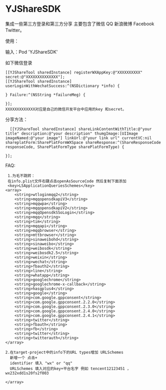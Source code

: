 # YJShareSDK
集成一些第三方登录和第三方分享 主要包含了微信 QQ 新浪微博 Facebook Twitter。

使用：

输入：Pod 'YJShareSDK'

如下微信登录

    [[YJShareTool sharedInstance] registerWXAppKey:@"XXXXXXXXXX" secret:@"XXXXXXXXXXXXXX"];
    [[YJShareTool sharedInstance] userLoginWithWechatSuccess:^(NSDictionary *info) {
        
    } Failure:^(NSString *failureMeg) {
        
    }];
    XXXXXXXXXXXXX对应是自己的微信开发平台中应用的key 和secret。
    
    
 分享方法：
      
      [[YJShareTool sharedInstance] shareLinkContentWithTitle:@"your title" description:@"your description" thumgImage:[UIImage imageNamed:@"your image"] linkUrl:@"your link url" currentVC:nil shareplatForm:SharePlatFormWXSpace shareResponse:^(ShareResponseCode responseCode, SharePlatFormType sharePlatFormType) {
        
    }];
    
 FAQ:
     
     1.为毛不跳转：
     在info.plist文件右键点击openAsSourceCode 然后复制下面添加
     <key>LSApplicationQueriesSchemes</key>
	<array>
		<string>wtloginmqq2</string>
		<string>mqqopensdkapiV3</string>
		<string>mqqwpa</string>
		<string>mqqopensdkapiV2</string>
		<string>mqqOpensdkSSoLogin</string>
		<string>mqq</string>
		<string>tim</string>
		<string>mqqapi</string>
		<string>mqqbrowser</string>
		<string>mttbrowser</string>
		<string>sinaweibohd</string>
		<string>sinaweibo</string>
		<string>weibosdk</string>
		<string>weibosdk2.5</string>
		<string>weixin</string>
		<string>wechat</string>
		<string>fbauth2</string>
		<string>line</string>
		<string>whatapp</string>
		<string>googlechrome</string>
		<string>googlechrome-x-callback</string>
		<string>hasgplus4</string>
		<string>google</string>
		<string>com.google.gppconsent</string>
		<string>com.google.gppconsent.2.2.0</string>
		<string>com.google.gppconsent.2.3.0</string>
		<string>com.google.gppconsent.2.4.0</string>
		<string>com.google.gppconsent.2.4.1</string>
		<string>twitter</string>
		<string>fbauth</string>
		<string>fb</string>
		<string>twitter</string>
		<string>twitterauth</string>
	</array>
    
    2.在target-project中的info下的URL types增加 URLSchemes
      新增一个 点击+
      identifier 填入 "wx" or "qq"
      URLSchemes 填入对应的key+平台名字 例如 tencent12123451 ， wx232xdd1s20fs2f003
    
	</array>
